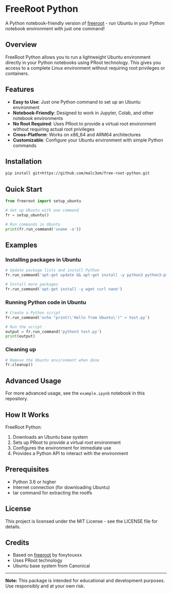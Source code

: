 # FreeRoot Python

A Python notebook-friendly version of [freeroot](https://github.com/foxytouxxx/freeroot) - run Ubuntu in your Python notebook environment with just one command!

## Overview

FreeRoot Python allows you to run a lightweight Ubuntu environment directly in your Python notebooks using PRoot technology. This gives you access to a complete Linux environment without requiring root privileges or containers.

## Features

- **Easy to Use**: Just one Python command to set up an Ubuntu environment
- **Notebook-Friendly**: Designed to work in Jupyter, Colab, and other notebook environments
- **No Root Required**: Uses PRoot to provide a virtual root environment without requiring actual root privileges
- **Cross-Platform**: Works on x86_64 and ARM64 architectures
- **Customizable**: Configure your Ubuntu environment with simple Python commands

## Installation

```bash
pip install git+https://github.com/malc3om/free-root-python.git
```

## Quick Start

```python
from freeroot import setup_ubuntu

# Set up Ubuntu with one command
fr = setup_ubuntu()

# Run commands in Ubuntu
print(fr.run_command('uname -a'))
```

## Examples

### Installing packages in Ubuntu

```python
# Update package lists and install Python
fr.run_command('apt-get update && apt-get install -y python3 python3-pip')

# Install more packages
fr.run_command('apt-get install -y wget curl nano')
```

### Running Python code in Ubuntu

```python
# Create a Python script
fr.run_command('echo "print(\'Hello from Ubuntu\')" > test.py')

# Run the script
output = fr.run_command('python3 test.py')
print(output)
```

### Cleaning up

```python
# Remove the Ubuntu environment when done
fr.cleanup()
```

## Advanced Usage

For more advanced usage, see the `example.ipynb` notebook in this repository.

## How It Works

FreeRoot Python:

1. Downloads an Ubuntu base system
2. Sets up PRoot to provide a virtual root environment
3. Configures the environment for immediate use
4. Provides a Python API to interact with the environment

## Prerequisites

- Python 3.6 or higher
- Internet connection (for downloading Ubuntu)
- tar command for extracting the rootfs

## License

This project is licensed under the MIT License - see the LICENSE file for details.

## Credits

- Based on [freeroot](https://github.com/foxytouxxx/freeroot) by foxytouxxx
- Uses PRoot technology
- Ubuntu base system from Canonical

---

**Note:** This package is intended for educational and development purposes. Use responsibly and at your own risk.